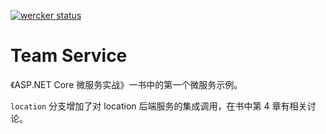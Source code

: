 [![wercker status](https://app.wercker.com/status/c8f2e29c5641893d5f11eba3a662b8e4/s/location "wercker status")](https://app.wercker.com/project/byKey/c8f2e29c5641893d5f11eba3a662b8e4)

# Team Service

《ASP.NET Core 微服务实战》一书中的第一个微服务示例。

`location` 分支增加了对 location 后端服务的集成调用，在书中第 4 章有相关讨论。